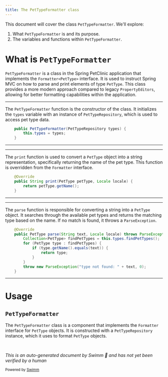 ```yaml
---
title: The PetTypeFormatter class
---
```

This document will cover the class <SwmToken path="src/main/java/org/springframework/samples/petclinic/owner/PetTypeFormatter.java" pos="40:3:3" line-data="	public PetTypeFormatter(PetTypeRepository types) {">`PetTypeFormatter`</SwmToken>. We'll explore:

1. What <SwmToken path="src/main/java/org/springframework/samples/petclinic/owner/PetTypeFormatter.java" pos="40:3:3" line-data="	public PetTypeFormatter(PetTypeRepository types) {">`PetTypeFormatter`</SwmToken> is and its purpose.
2. The variables and functions within <SwmToken path="src/main/java/org/springframework/samples/petclinic/owner/PetTypeFormatter.java" pos="40:3:3" line-data="	public PetTypeFormatter(PetTypeRepository types) {">`PetTypeFormatter`</SwmToken>.

# What is <SwmToken path="src/main/java/org/springframework/samples/petclinic/owner/PetTypeFormatter.java" pos="40:3:3" line-data="	public PetTypeFormatter(PetTypeRepository types) {">`PetTypeFormatter`</SwmToken>

<SwmToken path="src/main/java/org/springframework/samples/petclinic/owner/PetTypeFormatter.java" pos="40:3:3" line-data="	public PetTypeFormatter(PetTypeRepository types) {">`PetTypeFormatter`</SwmToken> is a class in the Spring PetClinic application that implements the <SwmToken path="src/main/java/org/springframework/samples/petclinic/owner/PetTypeFormatter.java" pos="36:8:11" line-data="public class PetTypeFormatter implements Formatter&lt;PetType&gt; {">`Formatter<PetType>`</SwmToken> interface. It is used to instruct Spring MVC on how to parse and print elements of type <SwmToken path="src/main/java/org/springframework/samples/petclinic/owner/PetTypeFormatter.java" pos="45:7:7" line-data="	public String print(PetType petType, Locale locale) {">`PetType`</SwmToken>. This class provides a more modern approach compared to legacy <SwmToken path="src/main/java/org/springframework/samples/petclinic/owner/PetTypeFormatter.java" pos="28:3:3" line-data=" * PropertyEditors. See the following links for more details: - The Spring ref doc:">`PropertyEditors`</SwmToken>, allowing for better formatting capabilities within the application.

<SwmSnippet path="/src/main/java/org/springframework/samples/petclinic/owner/PetTypeFormatter.java" line="40">

---

The <SwmToken path="src/main/java/org/springframework/samples/petclinic/owner/PetTypeFormatter.java" pos="40:3:3" line-data="	public PetTypeFormatter(PetTypeRepository types) {">`PetTypeFormatter`</SwmToken> function is the constructor of the class. It initializes the <SwmToken path="src/main/java/org/springframework/samples/petclinic/owner/PetTypeFormatter.java" pos="40:7:7" line-data="	public PetTypeFormatter(PetTypeRepository types) {">`types`</SwmToken> variable with an instance of <SwmToken path="src/main/java/org/springframework/samples/petclinic/owner/PetTypeFormatter.java" pos="40:5:5" line-data="	public PetTypeFormatter(PetTypeRepository types) {">`PetTypeRepository`</SwmToken>, which is used to access pet type data.

```java
	public PetTypeFormatter(PetTypeRepository types) {
		this.types = types;
	}
```

---

</SwmSnippet>

<SwmSnippet path="/src/main/java/org/springframework/samples/petclinic/owner/PetTypeFormatter.java" line="44">

---

The <SwmToken path="src/main/java/org/springframework/samples/petclinic/owner/PetTypeFormatter.java" pos="45:5:5" line-data="	public String print(PetType petType, Locale locale) {">`print`</SwmToken> function is used to convert a <SwmToken path="src/main/java/org/springframework/samples/petclinic/owner/PetTypeFormatter.java" pos="45:7:7" line-data="	public String print(PetType petType, Locale locale) {">`PetType`</SwmToken> object into a string representation, specifically returning the name of the pet type. This function is overridden from the <SwmToken path="src/main/java/org/springframework/samples/petclinic/owner/PetTypeFormatter.java" pos="18:8:8" line-data="import org.springframework.format.Formatter;">`Formatter`</SwmToken> interface.

```java
	@Override
	public String print(PetType petType, Locale locale) {
		return petType.getName();
	}
```

---

</SwmSnippet>

<SwmSnippet path="/src/main/java/org/springframework/samples/petclinic/owner/PetTypeFormatter.java" line="49">

---

The <SwmToken path="src/main/java/org/springframework/samples/petclinic/owner/PetTypeFormatter.java" pos="50:5:5" line-data="	public PetType parse(String text, Locale locale) throws ParseException {">`parse`</SwmToken> function is responsible for converting a string into a <SwmToken path="src/main/java/org/springframework/samples/petclinic/owner/PetTypeFormatter.java" pos="50:3:3" line-data="	public PetType parse(String text, Locale locale) throws ParseException {">`PetType`</SwmToken> object. It searches through the available pet types and returns the matching type based on the name. If no match is found, it throws a <SwmToken path="src/main/java/org/springframework/samples/petclinic/owner/PetTypeFormatter.java" pos="50:19:19" line-data="	public PetType parse(String text, Locale locale) throws ParseException {">`ParseException`</SwmToken>.

```java
	@Override
	public PetType parse(String text, Locale locale) throws ParseException {
		Collection<PetType> findPetTypes = this.types.findPetTypes();
		for (PetType type : findPetTypes) {
			if (type.getName().equals(text)) {
				return type;
			}
		}
		throw new ParseException("type not found: " + text, 0);
	}
```

---

</SwmSnippet>

# Usage

## <SwmToken path="src/main/java/org/springframework/samples/petclinic/owner/PetTypeFormatter.java" pos="40:3:3" line-data="	public PetTypeFormatter(PetTypeRepository types) {">`PetTypeFormatter`</SwmToken>

The <SwmToken path="src/main/java/org/springframework/samples/petclinic/owner/PetTypeFormatter.java" pos="40:3:3" line-data="	public PetTypeFormatter(PetTypeRepository types) {">`PetTypeFormatter`</SwmToken> class is a component that implements the <SwmToken path="src/main/java/org/springframework/samples/petclinic/owner/PetTypeFormatter.java" pos="18:8:8" line-data="import org.springframework.format.Formatter;">`Formatter`</SwmToken> interface for <SwmToken path="src/main/java/org/springframework/samples/petclinic/owner/PetTypeFormatter.java" pos="45:7:7" line-data="	public String print(PetType petType, Locale locale) {">`PetType`</SwmToken> objects. It is constructed with a <SwmToken path="src/main/java/org/springframework/samples/petclinic/owner/PetTypeFormatter.java" pos="40:5:5" line-data="	public PetTypeFormatter(PetTypeRepository types) {">`PetTypeRepository`</SwmToken> instance, which it uses to format <SwmToken path="src/main/java/org/springframework/samples/petclinic/owner/PetTypeFormatter.java" pos="45:7:7" line-data="	public String print(PetType petType, Locale locale) {">`PetType`</SwmToken> objects.

&nbsp;

*This is an auto-generated document by Swimm 🌊 and has not yet been verified by a human*

<SwmMeta version="3.0.0" repo-id="Z2l0aHViJTNBJTNBc3ByaW5nLXBldGNsaW5pYyUzQSUzQXVtYWxpbmdhc3dhbWk=" repo-name="spring-petclinic"><sup>Powered by [Swimm](/)</sup></SwmMeta>
